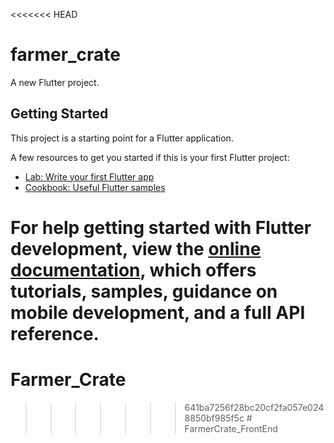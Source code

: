 <<<<<<< HEAD
# farmer_crate

A new Flutter project.

## Getting Started

This project is a starting point for a Flutter application.

A few resources to get you started if this is your first Flutter project:

- [Lab: Write your first Flutter app](https://docs.flutter.dev/get-started/codelab)
- [Cookbook: Useful Flutter samples](https://docs.flutter.dev/cookbook)

For help getting started with Flutter development, view the
[online documentation](https://docs.flutter.dev/), which offers tutorials,
samples, guidance on mobile development, and a full API reference.
=======
# Farmer_Crate
>>>>>>> 641ba7256f28bc20cf2fa057e0248850bf985f5c
#   F a r m e r C r a t e _ F r o n t E n d  
 